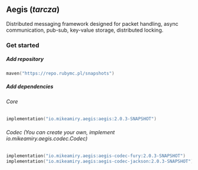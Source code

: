 ## Aegis (*tarcza*)

Distributed messaging framework designed for packet handling, async communication, pub-sub,
key-value storage, distributed locking.

### Get started

##### Add repository

```kotlin
maven("https://repo.rubymc.pl/snapshots")
```

##### Add dependencies

###### Core
```kotlin
implementation("io.mikeamiry.aegis:aegis:2.0.3-SNAPSHOT")
```

###### Codec (You can create your own, implement io.mikeamiry.aegis.codec.Codec)
```kotlin
implementation("io.mikeamiry.aegis:aegis-codec-fury:2.0.3-SNAPSHOT")
implementation("io.mikeamiry.aegis:aegis-codec-jackson:2.0.3-SNAPSHOT")
```
